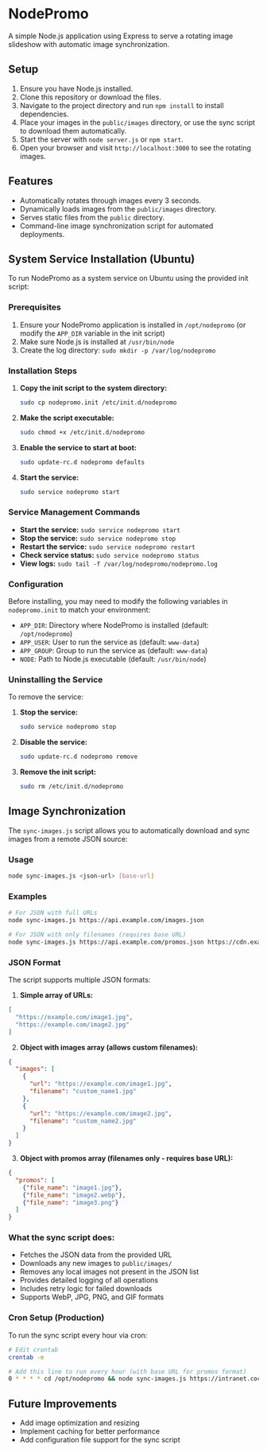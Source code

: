 # NodePromo

A simple Node.js application using Express to serve a rotating image slideshow with automatic image synchronization.

## Setup
1. Ensure you have Node.js installed.
2. Clone this repository or download the files.
3. Navigate to the project directory and run `npm install` to install dependencies.
4. Place your images in the `public/images` directory, or use the sync script to download them automatically.
5. Start the server with `node server.js` or `npm start`.
6. Open your browser and visit `http://localhost:3000` to see the rotating images.

## Features
- Automatically rotates through images every 3 seconds.
- Dynamically loads images from the `public/images` directory.
- Serves static files from the `public` directory.
- Command-line image synchronization script for automated deployments.

## System Service Installation (Ubuntu)

To run NodePromo as a system service on Ubuntu using the provided init script:

### Prerequisites
1. Ensure your NodePromo application is installed in `/opt/nodepromo` (or modify the `APP_DIR` variable in the init script)
2. Make sure Node.js is installed at `/usr/bin/node`
3. Create the log directory: `sudo mkdir -p /var/log/nodepromo`

### Installation Steps

1. **Copy the init script to the system directory:**
   ```bash
   sudo cp nodepromo.init /etc/init.d/nodepromo
   ```

2. **Make the script executable:**
   ```bash
   sudo chmod +x /etc/init.d/nodepromo
   ```

3. **Enable the service to start at boot:**
   ```bash
   sudo update-rc.d nodepromo defaults
   ```

4. **Start the service:**
   ```bash
   sudo service nodepromo start
   ```

### Service Management Commands

- **Start the service:** `sudo service nodepromo start`
- **Stop the service:** `sudo service nodepromo stop`
- **Restart the service:** `sudo service nodepromo restart`
- **Check service status:** `sudo service nodepromo status`
- **View logs:** `sudo tail -f /var/log/nodepromo/nodepromo.log`

### Configuration

Before installing, you may need to modify the following variables in `nodepromo.init` to match your environment:

- `APP_DIR`: Directory where NodePromo is installed (default: `/opt/nodepromo`)
- `APP_USER`: User to run the service as (default: `www-data`)
- `APP_GROUP`: Group to run the service as (default: `www-data`)
- `NODE`: Path to Node.js executable (default: `/usr/bin/node`)

### Uninstalling the Service

To remove the service:

1. **Stop the service:**
   ```bash
   sudo service nodepromo stop
   ```

2. **Disable the service:**
   ```bash
   sudo update-rc.d nodepromo remove
   ```

3. **Remove the init script:**
   ```bash
   sudo rm /etc/init.d/nodepromo
   ```

## Image Synchronization

The `sync-images.js` script allows you to automatically download and sync images from a remote JSON source:

### Usage
```bash
node sync-images.js <json-url> [base-url]
```

### Examples
```bash
# For JSON with full URLs
node sync-images.js https://api.example.com/images.json

# For JSON with only filenames (requires base URL)
node sync-images.js https://api.example.com/promos.json https://cdn.example.com/images
```

### JSON Format
The script supports multiple JSON formats:

1. **Simple array of URLs:**
```json
[
  "https://example.com/image1.jpg",
  "https://example.com/image2.jpg"
]
```

2. **Object with images array (allows custom filenames):**
```json
{
  "images": [
    {
      "url": "https://example.com/image1.jpg",
      "filename": "custom_name1.jpg"
    },
    {
      "url": "https://example.com/image2.jpg", 
      "filename": "custom_name2.jpg"
    }
  ]
}
```

3. **Object with promos array (filenames only - requires base URL):**
```json
{
  "promos": [
    {"file_name": "image1.jpg"},
    {"file_name": "image2.webp"},
    {"file_name": "image3.png"}
  ]
}
```

### What the sync script does:
- Fetches the JSON data from the provided URL
- Downloads any new images to `public/images/`
- Removes any local images not present in the JSON list
- Provides detailed logging of all operations
- Includes retry logic for failed downloads
- Supports WebP, JPG, PNG, and GIF formats

### Cron Setup (Production)
To run the sync script every hour via cron:
```bash
# Edit crontab
crontab -e

# Add this line to run every hour (with base URL for promos format)
0 * * * * cd /opt/nodepromo && node sync-images.js https://intranet.cocobrooks.com/promos.json https://intranet.cocobrooks.com/storage/promos/ >> /var/log/nodepromo-sync.log 2>&1
```

## Future Improvements
- Add image optimization and resizing
- Implement caching for better performance  
- Add configuration file support for the sync script
